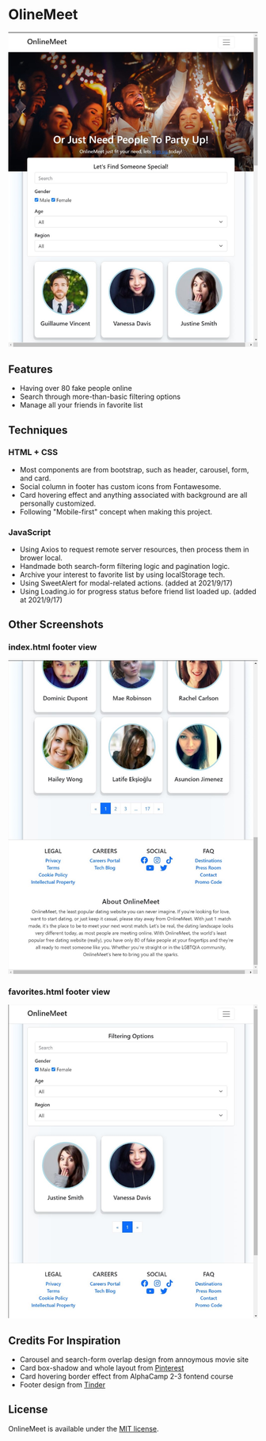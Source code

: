 # OlineMeet

<p align="center">
  <img src="https://github.com/Richie-Yang/online-meet/blob/main/images/1.%20desktop-1.jpg?raw=true">
</p>

## Features

- Having over 80 fake people online
- Search through more-than-basic filtering options
- Manage all your friends in favorite list

## Techniques

### HTML + CSS
- Most components are from bootstrap, such as header, carousel, form, and card.
- Social column in footer has custom icons from Fontawesome.
- Card hovering effect and anything associated with background are all personally customized.
- Following "Mobile-first" concept when making this project.

### JavaScript
- Using Axios to request remote server resources, then process them in brower local.
- Handmade both search-form filtering logic and pagination logic.
- Archive your interest to favorite list by using localStorage tech.
- Using SweetAlert for modal-related actions. (added at 2021/9/17)
- Using Loading.io for progress status before friend list loaded up. (added at 2021/9/17)

## Other Screenshots

### index.html footer view

<p align="center">
  <img src="https://github.com/Richie-Yang/online-meet/blob/main/images/2.%20desktop-2.jpg?raw=true">
</p>

### favorites.html footer view
<p align="center">
  <img src="https://github.com/Richie-Yang/online-meet/blob/main/images/3.%20desktop-3.jpg?raw=true">
</p>

## Credits For Inspiration
- Carousel and search-form overlap design from annoymous movie site
- Card box-shadow and whole layout from [Pinterest](https://www.pinterest.com/pin/430867889354493874/)
- Card hovering border effect from AlphaCamp 2-3 fontend course
- Footer design from [Tinder](https://tinder.com/)

## License

OnlineMeet is available under the [MIT license](https://opensource.org/licenses/MIT).
